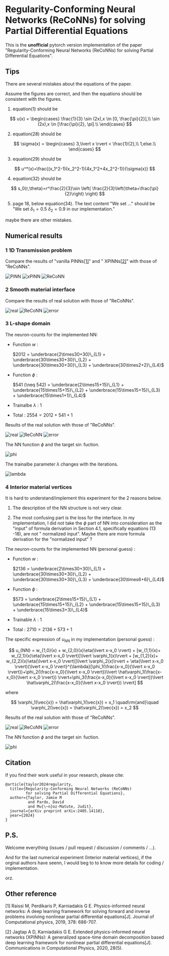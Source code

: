 # Regularity-Conforming Neural Networks (ReCoNNs) for solving Partial Differential Equations

This is the **unofficial** pytorch version implementation of the paper "Regularity-Conforming Neural Networks (ReCoNNs)
for
solving Partial Differential Equations".

## Tips

There are several mistakes about the equations of the paper.

Assume the figures are correct, and then the equations should be consistent with the figures.

1. equation(1) should be

$$
u(x) =
\begin{cases}
\frac{1}{3} \sin (2x),x \in [0, \frac{\pi}{2}],\\
\sin (2x),x \in [\frac{\pi}{2}, \pi].\\
\end{cases}
$$

2. equation(28) should be

$$
\sigma(x) =
\begin{cases}
3,\lvert x \rvert < \frac{1}{2},\\
1,else.\\
\end{cases}
$$

3. equation(29) should be

$$
u^*(x)=\frac{(x_1^2-1)(x_2^2-1)(4x_1^2+4x_2^2-1)}{\sigma(x)}
$$

4. equation(32) should be

$$
s_0(r,\theta)=r^\frac{2}{3}\sin \left( \frac{2}{3}\left(\theta+\frac{\pi}{2}\right) \right)
$$

5. page 18, below equation(34). The text content "We set ..." should be "We set $\delta_1=0.5$ $\delta_2=0.9$ in our
   implementation."

maybe there are other mistakes.

## Numerical results

### 1 1D Transmission problem

Compare the results of "vanilla PINNs[[1]](https://doi.org/10.1016/j.jcp.2018.10.045)" and "
XPINNs[[2]](https://doi.org/10.4208/cicp.OA-2020-0164)" with those of "ReCoNNs".

![PINN](./assets/1D_case/PINN.png)
![xPINN](./assets/1D_case/xPINN.png)
![ReCoNN](./assets/1D_case/ReCoNN.png)

### 2 Smooth material interface

Compare the results of real solution with those of "ReCoNNs".

![real](./assets/2D_smooth/real.png)
![ReCoNN](./assets/2D_smooth/ReCoNN.png)
![error](./assets/2D_smooth/error.png)

### 3 L-shape domain

The neuron-counts for the implemented NN:

- Function $w$ :
  
  $2012 = \underbrace{2\times30+30}\_{L1} + \underbrace{30\times30+30}\_{L2} + \underbrace{30\times30+30}\_{L3} + \underbrace{30\times2+2}\_{L4}$ 

- Function $\phi$ :

  $541 (\neq 542) = \underbrace{2\times15+15}\_{L1} + \underbrace{15\times15+15}\_{L2} + \underbrace{15\times15+15}\_{L3} + \underbrace{15\times1+1}\_{L4}$  

- Trainalbe $\lambda$ : $1$

- Total : $2554 = 2012+541+1$

Results of the real solution with those of "ReCoNNs".

![real](./assets/2D_L_shape/real.png)
![ReCoNN](./assets/2D_L_shape/ReCoNN.png)
![error](./assets/2D_L_shape/error.png)

The NN function $\phi$ and the target $\sin$ fuction.

![phi](./assets/2D_L_shape/ReCoNN_phi.png)

The trainalbe parameter $\lambda$ changes with the iterations.

![lambda](./assets/2D_L_shape/ReCoNN_lambda.png)

### 4 Interior material vertices

It is hard to understand/implement this experiment for the 2 reasons below.

1. The description of the NN structure is not very clear.

2. The most confusing part is the loss for the interface. In my implementation, I did not take the $\phi$ part of NN
   into consideration as the "input" of formula derivation in Section 4.1, specifically equations (13 -18), are not "
   normalized input". Maybe there are more formula derivation for the "normalized input" ?

The neuron-counts for the implemented NN (personal guess) :

- Function $w$ :

  $2136 = \underbrace{2\times30+30}\_{L1} + \underbrace{30\times30+30}\_{L2} + \underbrace{30\times30+30}\_{L3} + \underbrace{30\times6+6}\_{L4}$  

- Function $\phi$ :
 
  $573 = \underbrace{2\times15+15}\_{L1} + \underbrace{15\times15+15}\_{L2} + \underbrace{15\times15+15}\_{L3} + \underbrace{15\times3+3}\_{L4}$  

- Trainable $\lambda$ : $1$

- Total : $2710=2136+573+1$

The specific expression of $u_{NN}$ in my implementation (personal guess) :

$$
u_{NN} = w_{1,0}(x) + w_{2,0}(x)\eta(\lvert x-x_0 \rvert) + [w_{1,1}(x)+ w_{2,1}(x)\eta(\lvert x-x_0 \rvert)]\lvert \varphi_1(x)\rvert + [w_{1,2}(x)+ w_{2,2}(x)\eta(\lvert x-x_0 \rvert)]\lvert \varphi_2(x)\rvert + 
 \eta(\lvert x-x_0 \rvert){\lvert x-x_0 \rvert}^{\lambda}[\phi_1(\frac{x-x_0}{\lvert x-x_0 \rvert})+\phi_2(\frac{x-x_0}{\lvert x-x_0 \rvert})\lvert \hat\varphi_1(\frac{x-x_0}{\lvert x-x_0 \rvert}) \rvert+\phi_3(\frac{x-x_0}{\lvert x-x_0 \rvert})\lvert \hat\varphi_2(\frac{x-x_0}{\lvert x-x_0 \rvert}) \rvert]
$$

where

$$
\varphi_1(\vec{x}) = \hat\varphi_1(\vec{x}) = x_1 \quad\rm{and}\quad \varphi_2(\vec{x}) = \hat\varphi_2(\vec{x}) = x_2
$$

Results of the real solution with those of "ReCoNNs".

![real](./assets/2D_material/real.png)
![ReCoNN](./assets/2D_material/ReCoNN.png)
![error](./assets/2D_material/error.png)

The NN function $\phi$ and the target $\sin$ fuction.

![phi](./assets/2D_material/ReCoNN_phi.png)

## Citation

If you find their work useful in your research, please cite:

```
@article{taylor2024regularity,
  title={Regularity-Conforming Neural Networks (ReCoNNs) 
         for solving Partial Differential Equations},
  author={Taylor, Jamie M 
          and Pardo, David 
          and Mu{\~n}oz-Matute, Judit},
  journal={arXiv preprint arXiv:2405.14110},
  year={2024}
}
```
## P.S.

Welcome everything (issues / pull request / discussion / comments / ...). 

And for the last numerical experiment (Interior material vertices), if the orginal authors have seenn, I would beg to to know more details for coding / implementation.

orz.


## Other reference

[1] Raissi M, Perdikaris P, Karniadakis G E. Physics-informed neural networks: A deep learning framework for solving
forward and inverse problems involving nonlinear partial differential equations[J]. Journal of Computational physics,
2019, 378: 686-707.

[2] Jagtap A D, Karniadakis G E. Extended physics-informed neural networks (XPINNs): A generalized space-time domain
decomposition based deep learning framework for nonlinear partial differential equations[J]. Communications in
Computational Physics, 2020, 28(5).
